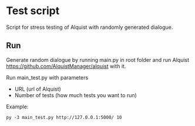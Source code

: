 # Test script
Script for stress testing of Alquist with randomly generated dialogue.

## Run
Generate random dialogue by running main.py in root folder and run Alquist https://github.com/AlquistManager/alquist with it.

Run main_test.py with parameters

- URL (url of Alquist)
- Number of tests (how much tests you want to run)

Example:

    py -3 main_test.py http://127.0.0.1:5000/ 10